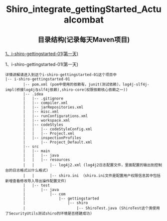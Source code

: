#   <p align="center">  Shiro_integrate_gettingStarted_Actualcombat</p>
##  <p align="center"> 目录结构(记录每天Maven项目)</p>
[1、i-shiro-gettingstarted-01(第一天)](#1、i-shiro-gettingstarted-01)





<span id="1、i-shiro-gettingstarted-01">1、i-shiro-gettingstarted-01(第一天)</span>
 ```
 详情讲解请进入到这个i-shiro-gettingstarted-01这个项目中
 |-- i-shiro-gettingstarted-01
         |-- pom.xml (pom中使用的依赖有，junit(测试依赖)，log4j-slf4j-impl(桥接log4j与slf4j依赖),shiro-core(权限依赖核心依赖之一))
         |-- .idea
         |   |-- .gitignore
         |   |-- compiler.xml
         |   |-- jarRepositories.xml
         |   |-- misc.xml
         |   |-- runConfigurations.xml
         |   |-- workspace.xml
         |   |-- codeStyles
         |   |   |-- codeStyleConfig.xml
         |   |   |-- Project.xml
         |   |-- inspectionProfiles
         |       |-- Project_Default.xml
         |-- src
         |   |-- main
         |   |   |-- java
         |   |   |-- resources
         |   |       |-- log4j2.xml (log4j2日志配置文件，里面配置的输出到控制台的日志格式以什么格式) 
         |   |       |-- shiro.ini （shiro.ini文件是配置用户权限信息其中包括新增查看修改导入导出操作配置文件）
         |   |-- test
         |       |-- java
         |           |-- com
         |               |-- gettingstarted
         |                   |-- shiro
         |                       |-- ShiroTest.java (ShiroTest这个类使用了SecurityUtils测试shiro的环境是否搭建成功)
 ```

